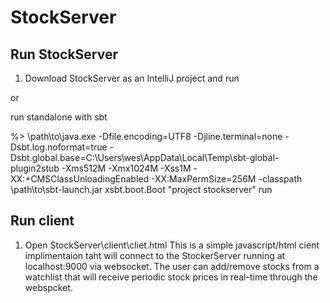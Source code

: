 # StockServer

## Run StockServer

1) Download StockServer as an IntelliJ project and run

or

run standalone with sbt

%> \path\to\java.exe -Dfile.encoding=UTF8 -Djline.terminal=none -Dsbt.log.noformat=true -Dsbt.global.base=C:\Users\wes\AppData\Local\Temp\sbt-global-plugin2stub -Xms512M -Xmx1024M -Xss1M -XX:+CMSClassUnloadingEnabled -XX:MaxPermSize=256M -classpath \path\to\sbt-launch.jar xsbt.boot.Boot "project stockserver" run

## Run client
1) Open StockServer\client\cliet.html
This is a simple javascript/html cient implimentaion taht will connect to the StockerServer running at localhost:9000 via websocket. The user can add/remove stocks from a watchlist that will receive periodic stock prices in real-time through the webspcket.
